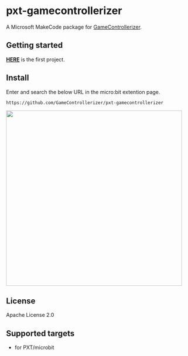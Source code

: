 # pxt-gamecontrollerizer
A Microsoft MakeCode package for [GameControllerizer](https://github.com/GameControllerizer/GameControllerizer).

## Getting started
**[HERE](https://makecode.microbit.org/_VFRYqgV4Ucm6)** is the first project.

## Install
Enter and search the below URL in the micro:bit extention page.
```
https://github.com/GameControllerizer/pxt-gamecontrollerizer
```
<img src="https://raw.githubusercontent.com/wiki/GameControllerizer/pxt-gamecontrollerizer/images/pxt_installation.png" width="480px">

## License
Apache License 2.0

## Supported targets
* for PXT/microbit
